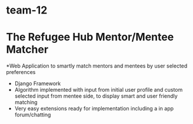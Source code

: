 # team-12
# The Refugee Hub Mentor/Mentee Matcher
*Web Application to smartly match mentors and mentees by user selected preferences
* Django Framework
* Algorithm implemented with input from initial user profile and custom selected input from mentee side, to display smart and user friendly matching
* Very easy extensions ready for implementation including a in app forum/chatting
